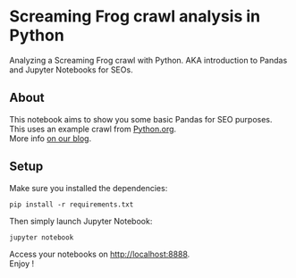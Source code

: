 # Screaming Frog crawl analysis in Python  
Analyzing a Screaming Frog crawl with Python. AKA introduction to Pandas and Jupyter Notebooks for SEOs.  

## About

This notebook aims to show you some basic Pandas for SEO purposes.  
This uses an example crawl from [Python.org](https://www.python.org/).  
More info [on our blog](https://www.databulle.com/blog/code/crawl-analysis-in-python.html).  

## Setup

Make sure you installed the dependencies:  

    pip install -r requirements.txt  


Then simply launch Jupyter Notebook:  

    jupyter notebook


Access your notebooks on <http://localhost:8888>.  
Enjoy !